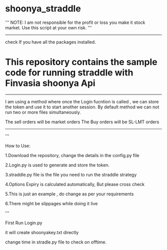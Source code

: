 # shoonya_straddle

'''
NOTE: 
I am not responsible for the profit or loss you make it stock market. 
Use this script at your own risk.
'''

*****
check If you have all the packages installed.

# This repository contains the sample code for running straddle with Finvasia shoonya Api

*****
I am using a method where once the Login fucntion is called , we can store the token and use it to start another session.
By default method we can not run two or more files simultaneously.

The sell orders will be market orders
The Buy orders will be SL-LMT orders

*****
'''


How to Use:

1.Download the repository, change the details in the config.py file

2.Login.py is used to generate and store the token.

3.straddle.py file is the file you need to run the straddle strategy

4.Options Expiry is calculated automatically, But please cross check

5.This is just an example , do change as per your requirements

6.There might be slippages while doing it live

'''


First Run Login.py

it will create shoonyakey.txt directly


change time in stradle.py file to check on offtime.
